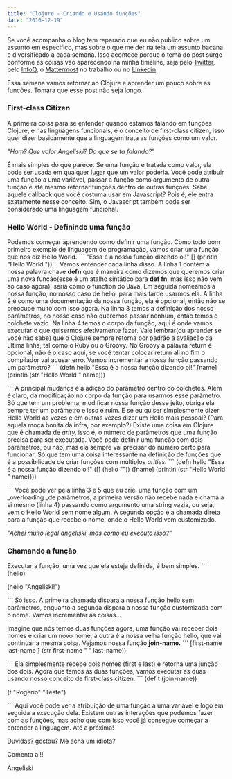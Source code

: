 ```yaml
---
title: "Clojure - Criando e Usando funções"
date: "2016-12-19"
---
```


Se você acompanha o blog tem reparado que eu não publico sobre um assunto em especifico, mas sobre o que me der na tela um assunto bacana e diversificado a cada semana. Isso acontece porque o tema do post surge conforme as coisas vão aparecendo na minha timeline, seja pelo [Twitter](https://twitter.com/), pelo [InfoQ](https://www.infoq.com/), o [Mattermost](https://about.mattermost.com/) no trabalho ou no [Linkedin](https://www.linkedin.com/).

Essa semana vamos retornar ao Clojure e aprender um pouco sobre as funcões. Tomara que esse post não seja longo.

### First-class Citizen

A primeira coisa para se entender quando estamos falando em funções Clojure, e nas linguagens funcionais, é o conceito de first-class citizen, isso quer dizer basicamente que a linguagem trata as funções como um valor.

_"Ham? Que valor Angeliski? Do que se ta falando?"_

É mais simples do que parece. Se uma função é tratada como valor, ela pode ser usada em qualquer lugar que um valor poderia. Você pode atribuir uma função a uma variável, passar a função como argumento de outra função e até mesmo retornar funções dentro de outras funções. Sabe aquele callback que você costuma usar em Javascript? Pois é, ele entra exatamente nesse conceito. Sim, o Javascript também pode ser considerado uma linguagem funcional.

### Hello World - Definindo uma função

Podemos começar aprendendo como definir uma função. Como todo bom primeiro exemplo de linguagem de programação, vamos criar uma função que nos diz Hello World. \`\`\` "Essa é a nossa função dizendo oi!" \[\] (println "Hello World "))\`\`\` Vamos entender cada linha disso. A linha 1 contém a nossa palavra chave **defn** que é maneira como dizemos que queremos criar uma nova função(esse é um atalho sintático para **def fn**, mas isso não vem ao caso agora), seria como o function do Java. Em seguida nomeamos a nossa função, no nosso caso de hello, para mais tarde usarmos ela. A linha 2 é como uma documentação da nossa função, ela é opcional, então não se preocupe muito com isso agora. Na linha 3 temos a definição dos nosso parâmetros, no nosso caso não queremos passar nenhum, então temos o colchete vazio. Na linha 4 temos o corpo da função, aqui é onde vamos executar o que quisermos efetivamente fazer. Vale lembrar(ou aprender se você não sabe) que o Clojure sempre retorna por padrão a avaliação da ultima linha, tal como o Ruby ou o Groovy. No Groovy a palavra return é opcional, não é o caso aqui, se você tentar colocar return ali no fim o compilador vai acusar erro. Vamos incrementar a nossa função passando um parâmetro? \`\`\` (defn hello "Essa é a nossa função dizendo oi!" \[name\] (println (str "Hello World " name)))

\`\`\` A principal mudança é a adição do parâmetro dentro do colchetes. Além é claro, da modificação no corpo da função para usarmos esse parâmetro. Só que tem um problema, modificar nossa função desse jeito, obriga ela sempre ter um parâmetro e isso é ruim. E se eu quiser simplesmente dizer Hello World as vezes e em outras vezes dizer um Hello mais pessoal? (Para aquela moça bonita da infra, por exemplo?) Existe uma coisa em Clojure que é chamada de _arity,_ isso é, o número de parâmetros que uma função precisa para ser executada. Você pode definir uma função com dois parâmetros, ou não, mas ela sempre vai precisar do numero certo para funcionar. Só que tem uma coisa interessante na definição de funções que é a possibilidade de criar funções com múltiplos _arities._ \`\`\` (defn hello "Essa é a nossa função dizendo oi!" (\[\] (hello "")) (\[name\] (println (str "Hello World " name))))

\`\`\` Você pode ver pela linha 3 e 5 que eu criei uma função com um _overloading _de parâmetros, a primeira versão não recebe nada e chama a si mesmo (linha 4) passando como argumento uma string vazia, ou seja, vem o Hello World sem nome algum. A segunda opção é a chamada direta para a função que recebe o nome, onde o Hello World vem customizado.

_"Achei muito legal angeliski, mas como eu executo isso?"_

### Chamando a função

Executar a função, uma vez que ela esteja definida, é bem simples. \`\`\` (hello)

(hello "Angeliski!")

\`\`\` Só isso. A primeira chamada dispara a nossa função hello sem parâmetros, enquanto a segunda dispara a nossa função customizada com o nome. Vamos incrementar as coisas...

Imagine que nós temos duas funções agora, uma função vai receber dois nomes e criar um novo nome, a outra é a nossa velha função hello, que vai continuar a mesma coisa. Vejamos nossa função **join-name.** \`\`\` \[first-name last-name \] (str first-name " " last-name))

\`\`\` Ela simplesmente recebe dois nomes (first e last) e retorna uma junção dos dois. Agora que temos as duas funções, vamos executar as duas usando nosso conceito de first-class citizen. \`\`\` (def t (join-name))

(t "Rogerio" "Teste")

\`\`\` Aqui você pode ver a atribuição de uma função a uma variável e logo em seguida a execução dela. Existem outras interações que podemos fazer com as funções, mas acho que com isso você já consegue começar a entender a linguagem. Até a próxima!

Duvidas? gostou? Me acha um idiota?

Comenta ai!!

Angeliski
